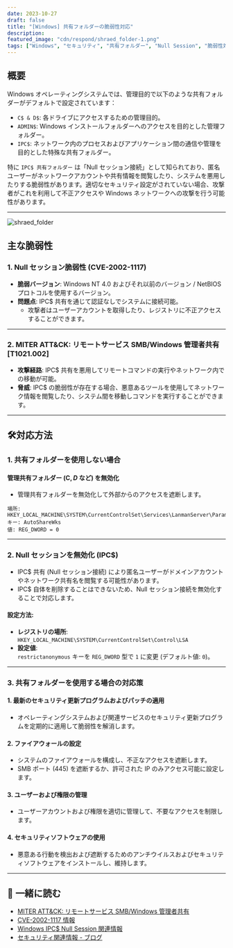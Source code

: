 ```yaml
---
date: 2023-10-27
draft: false
title: "[Windows] 共有フォルダーの脆弱性対応"
description: 
featured_image: "cdn/respond/shraed_folder-1.png"
tags: ["Windows", "セキュリティ", "共有フォルダー", "Null Session", "脆弱性対応", "IPC$"]
---
```


## 概要

Windows オペレーティングシステムでは、管理目的で以下のような共有フォルダーがデフォルトで設定されています：
<!--more-->

- `C$ & D$`: 各ドライブにアクセスするための管理目的。
- `ADMIN$`: Windows インストールフォルダーへのアクセスを目的とした管理フォルダー。
- `IPC$`: ネットワーク内のプロセスおよびアプリケーション間の通信や管理を目的とした特殊な共有フォルダー。

特に `IPC$ 共有フォルダー` は「Null セッション接続」として知られており、匿名ユーザーがネットワークアカウントや共有情報を閲覧したり、システムを悪用したりする脆弱性があります。適切なセキュリティ設定がされていない場合、攻撃者がこれを利用して不正アクセスや Windows ネットワークへの攻撃を行う可能性があります。

---

![shraed_folder](https://blog.plura.io/cdn/respond/shraed_folder-1.png)

## 主な脆弱性

### 1. Null セッション脆弱性 (CVE-2002-1117)
- **脆弱バージョン**: Windows NT 4.0 およびそれ以前のバージョン / NetBIOS プロトコルを使用するバージョン。
- **問題点**: IPC$ 共有を通じて認証なしでシステムに接続可能。
  - 攻撃者はユーザーアカウントを取得したり、レジストリに不正アクセスすることができます。

---

### 2. MITER ATT&CK: リモートサービス SMB/Windows 管理者共有 [T1021.002]
- **攻撃経路**: IPC$ 共有を悪用してリモートコマンドの実行やネットワーク内での移動が可能。
- **脅威**: IPC$ の脆弱性が存在する場合、悪意あるツールを使用してネットワーク情報を閲覧したり、システム間を移動しコマンドを実行することができます。

---

## 🛠️対応方法

### 1. 共有フォルダーを使用しない場合

#### **管理共有フォルダー (C$, D$ など) を無効化**
- 管理共有フォルダーを無効化して外部からのアクセスを遮断します。

```plaintext
場所: HKEY_LOCAL_MACHINE\SYSTEM\CurrentControlSet\Services\LanmanServer\Parameters
キー: AutoShareWks
値: REG_DWORD = 0
```

---

### 2. Null セッションを無効化 (IPC$)

- IPC$ 共有 (Null セッション接続) により匿名ユーザーがドメインアカウントやネットワーク共有名を閲覧する可能性があります。
- IPC$ 自体を削除することはできないため、Null セッション接続を無効化することで対応します。

#### 設定方法:
- **レジストリの場所**:  
  `HKEY_LOCAL_MACHINE\SYSTEM\CurrentControlSet\Control\LSA`  
- **設定値**:  
  `restrictanonymous` キーを `REG_DWORD` 型で `1` に変更 (デフォルト値: `0`)。

---

### 3. 共有フォルダーを使用する場合の対応策

#### 1. 最新のセキュリティ更新プログラムおよびパッチの適用
- オペレーティングシステムおよび関連サービスのセキュリティ更新プログラムを定期的に適用して脆弱性を解消します。

#### 2. ファイアウォールの設定
- システムのファイアウォールを構成し、不正なアクセスを遮断します。
- SMB ポート (445) を遮断するか、許可された IP のみアクセス可能に設定します。

#### 3. ユーザーおよび権限の管理
- ユーザーアカウントおよび権限を適切に管理して、不要なアクセスを制限します。

#### 4. セキュリティソフトウェアの使用
- 悪意ある行動を検出および遮断するためのアンチウイルスおよびセキュリティソフトウェアをインストールし、維持します。

---

## 📖 一緒に読む
- [MITER ATT&CK: リモートサービス SMB/Windows 管理者共有](https://attack.mitre.org/techniques/T1021/002/)  
- [CVE-2002-1117 情報](https://cve.mitre.org/cgi-bin/cvename.cgi?name=CVE-2002-1117)  
- [Windows IPC$ Null Session 関連情報](https://learn.microsoft.com/ja-jp/troubleshoot/windows-server/networking/inter-process-communication-share-null-session)  
- [セキュリティ関連情報 - ブログ](https://doqtqu.tistory.com/225)
